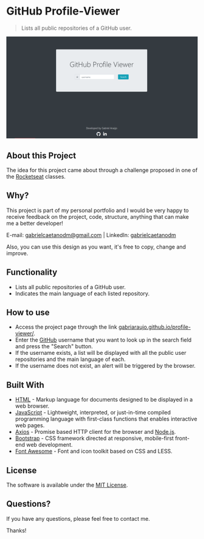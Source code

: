 # GitHub Profile-Viewer
> Lists all public repositories of a GitHub user.

<img src="./assets/img/profile-viewer.png">

## About this Project
The idea for this project came about through a challenge proposed in one of the <a href="https://rocketseat.com.br">Rocketseat</a> classes.

## Why?
This project is part of my personal portfolio and I would be very happy to receive feedback on the project, code, structure, anything that can make me a better developer!

E-mail: <a href="mailto:gabrielcaetanodm@gmail.com">gabrielcaetanodm@gmail.com</a> | 
LinkedIn: <a href="https://www.linkedin.com/in/gabrielcaetanodm/" target="_blank">gabrielcaetanodm</a>

Also, you can use this design as you want, it's free to copy, change and improve.

## Functionality
- Lists all public repositories of a GitHub user.
- Indicates the main language of each listed repository.

## How to use
- Access the project page through the link <a href="https://gabriaraujo.github.io/profile-viewer/" target="_blank">gabriaraujo.github.io/profile-viewer/</a>.
- Enter the <a href= "https://github.com" target="_blank">GitHub</a> username that you want to look up in the search field and press the "Search" button.
- If the username exists, a list will be displayed with all the public user repositories and the main language of each.
- If the username does not exist, an alert will be triggered by the browser.


## Built With
- <a href="https://html.spec.whatwg.org" target="_blank">HTML</a> - Markup language for documents designed to be displayed in a web browser.
- <a href="https://www.javascript.com" target="_blank">JavaScript</a> - Lightweight, interpreted, or just-in-time compiled programming language with first-class functions 
that enables interactive web pages.
- <a href="https://github.com/axios/axios" target="_blank">Axios</a> - Promise based HTTP client for the browser 
and <a href="https://nodejs.org/en/" target="_blank">Node.js</a>.
- <a href="https://getbootstrap.com" target="_blank">Bootstrap</a> - CSS framework directed at responsive, mobile-first front-end web development.
- <a href="https://fontawesome.com" target="_blank">Font Awesome</a> - Font and icon toolkit based on CSS and LESS.

## License
The software is available under the <a href="https://github.com/gabriaraujo/profile-viewer/blob/master/LICENSE">MIT License</a>.

## Questions?
If you have any questions, please feel free to contact me.

Thanks!
